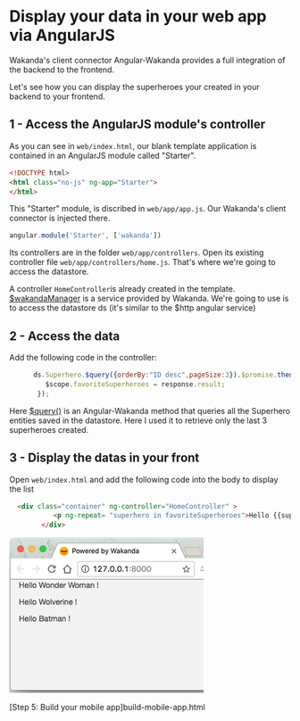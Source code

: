 ---
---

# Display your data in your web app via AngularJS

Wakanda's client connector Angular-Wakanda provides a full integration of the backend to the frontend. 

Let's see how you can display the superheroes your created in your backend to your frontend.


## 1 - Access the AngularJS module's controller

As you can see in `web/index.html`, our blank template application is contained in an AngularJS module called "Starter".

```html
<!DOCTYPE html>
<html class="no-js" ng-app="Starter">
</html>
```

This "Starter" module, is discribed in `web/app/app.js`. Our Wakanda's client connector is injected there. 

```javascript
angular.module('Starter', ['wakanda'])
```

Its controllers are in the folder `web/app/controllers`.
Open its existing controller file `web/app/controllers/home.js`. That's where we're going to access the datastore.

A controller `HomeController`is already created in the template.
[$wakandaManager](https://wakanda.github.io/angular-wakanda/#/doc/api-reference/wakanda-manager) is a service provided by Wakanda. We're going to use is to access the datastore ds (it's similar to the $http angular service)

## 2 - Access the data

Add the following code in the controller:

```javascript
      ds.Superhero.$query({orderBy:"ID desc",pageSize:3}).$promise.then(function(response) {
         $scope.favoriteSuperheroes = response.result;
       });
```
Here [$query()](https://wakanda.github.io/angular-wakanda/#/doc/api-reference/dataclass) is an Angular-Wakanda method that queries all the Superhero entities saved in the datastore. Here I used it to retrieve only the last 3 superheroes created. 


## 3 - Display the datas in your front

Open `web/index.html` and add the following code into the body to display the list

```html
  <div class="container" ng-controller="HomeController" >
           <p ng-repeat= "superhero in favoriteSuperheroes">Hello {{superhero.name}} !</p>
        </div>
```
<img src="img/display-data-final.png" />


[Step 5: Build your mobile app]build-mobile-app.html
